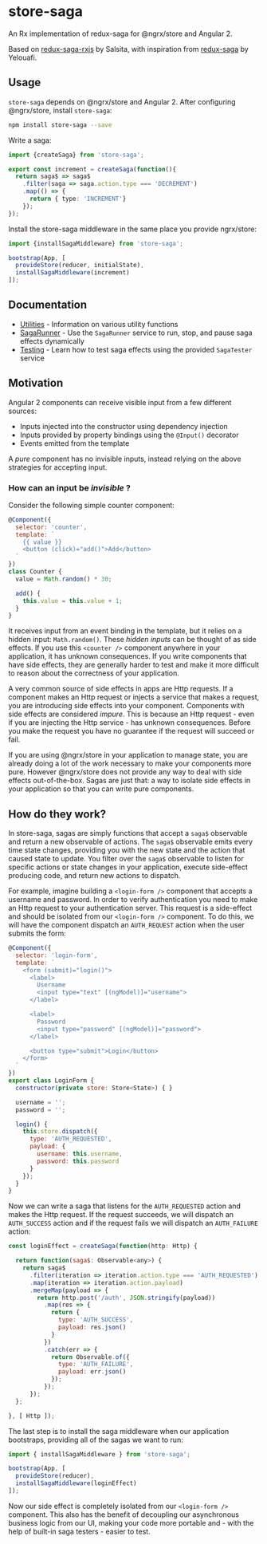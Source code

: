 # store-saga
An Rx implementation of redux-saga for @ngrx/store and Angular 2.

Based on [redux-saga-rxjs](https://github.com/salsita/redux-saga-rxjs) by Salsita, with inspiration from [redux-saga](https://github.com/yelouafi/redux-saga) by Yelouafi.

## Usage
`store-saga` depends on @ngrx/store and Angular 2. After configuring @ngrx/store, install `store-saga`:

```bash
npm install store-saga --save
```

Write a saga:
```ts
import {createSaga} from 'store-saga';

export const increment = createSaga(function(){
  return saga$ => saga$
    .filter(saga => saga.action.type === 'DECREMENT')
    .map(() => {
      return { type: 'INCREMENT'}
    });
});
```

Install the store-saga middleware in the same place you provide ngrx/store:

```ts
import {installSagaMiddleware} from 'store-saga';

bootstrap(App, [
  provideStore(reducer, initialState),
  installSagaMiddleware(increment)
]);
```

## Documentation
* [Utilities](docs/utilities.md) - Information on various utility functions
* [SagaRunner](docs/saga-runner.md) - Use the `SagaRunner` service to run, stop, and pause saga effects dynamically
* [Testing](docs/testing.md) - Learn how to test saga effects using the provided `SagaTester` service

## Motivation
Angular 2 components can receive visible input from a few different sources:
  * Inputs injected into the constructor using dependency injection
  * Inputs provided by property bindings using the `@Input()` decorator
  * Events emitted from the template

A _pure_ component has no invisible inputs, instead relying on the above strategies for accepting input.

### How can an input be _invisible_ ?
Consider the following simple counter component:
```js
@Component({
  selector: 'counter',
  template: `
    {{ value }}
    <button (click)="add()">Add</button>
  `
})
class Counter {
  value = Math.random() * 30;

  add() {
    this.value = this.value + 1;
  }
}
```
It receives input from an event binding in the template, but it relies on a hidden input: `Math.random()`. These _hidden inputs_ can be thought of as side effects. If you use this `<counter />` component anywhere in your application, it has unknown consequences. If you write components that have side effects, they are generally harder to test and make it more difficult to reason about the correctness of your application.

A very common source of side effects in apps are Http requests. If a component makes an Http request or injects a service that makes a request, you are introducing side effects into your component. Components with side effects are considered _impure_. This is because an Http request - even if you are injecting the Http service - has unknown consequences. Before you make the request you have no guarantee if the request will succeed or fail.

If you are using @ngrx/store in your application to manage state, you are already doing a lot of the work necessary to make your components more pure. However @ngrx/store does not provide any way to deal with side effects out-of-the-box. Sagas are just that: a way to isolate side effects in your application so that you can write pure components.

## How do they work?
In store-saga, sagas are simply functions that accept a `saga$` observable and return a new observable of actions. The `saga$` observable emits every time state changes, providing you with the new state and the action that caused state to update. You filter over the `saga$` observable to listen for specific actions or state changes in your application, execute side-effect producing code, and return new actions to dispatch.

For example, imagine building a `<login-form />` component that accepts a username and password. In order to verify authentication you need to make an Http request to your authentication server. This request is a side-effect and should be isolated from our `<login-form />` component. To do this, we will have the component dispatch an `AUTH_REQUEST` action when the user submits the form:

```js
@Component({
  selector: 'login-form',
  template: `
    <form (submit)="login()">
      <label>
        Username
        <input type="text" [(ngModel)]="username">
      </label>

      <label>
        Password
        <input type="password" [(ngModel)]="password">
      </label>

      <button type="submit">Login</button>
    </form>
  `
})
export class LoginForm {
  constructor(private store: Store<State>) { }

  username = '';
  password = '';

  login() {
    this.store.dispatch({
      type: 'AUTH_REQUESTED',
      payload: {
        username: this.username,
        password: this.password
      }
    });
  }
}
```

Now we can write a saga that listens for the `AUTH_REQUESTED` action and makes the Http request. If the request succeeds, we will dispatch an `AUTH_SUCCESS` action and if the request fails we will dispatch an `AUTH_FAILURE` action:

```js
const loginEffect = createSaga(function(http: Http) {

  return function(saga$: Observable<any>) {
    return saga$
      .filter(iteration => iteration.action.type === 'AUTH_REQUESTED')
      .map(iteration => iteration.action.payload)
      .mergeMap(payload => {
        return http.post('/auth', JSON.stringify(payload))
          .map(res => {
            return {
              type: 'AUTH_SUCCESS',
              payload: res.json()
            }
          })
          .catch(err => {
            return Observable.of({
              type: 'AUTH_FAILURE',
              payload: err.json()
            });
          });
      });
  };

}, [ Http ]);
```

The last step is to install the saga middleware when our application bootstraps, providing all of the sagas we want to run:

```js
import { installSagaMiddleware } from 'store-saga';

bootstrap(App, [
  provideStore(reducer),
  installSagaMiddleware(loginEffect)
]);
```

Now our side effect is completely isolated from our `<login-form />` component. This also has the benefit of decoupling our asynchronous business logic from our UI, making your code more portable and - with the help of built-in saga testers - easier to test.
